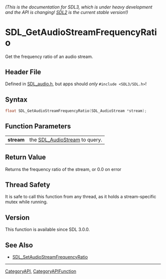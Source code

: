 ###### (This is the documentation for SDL3, which is under heavy development and the API is changing! [SDL2](https://wiki.libsdl.org/SDL2/) is the current stable version!)
# SDL_GetAudioStreamFrequencyRatio

Get the frequency ratio of an audio stream.

## Header File

Defined in [SDL_audio.h](https://github.com/libsdl-org/SDL/blob/main/include/SDL3/SDL_audio.h), but apps should _only_ `#include <SDL3/SDL.h>`!

## Syntax

```c
float SDL_GetAudioStreamFrequencyRatio(SDL_AudioStream *stream);

```

## Function Parameters

|                |                                                  |
| -------------- | ------------------------------------------------ |
| **stream**     | the [SDL_AudioStream](SDL_AudioStream) to query. |

## Return Value

Returns the frequency ratio of the stream, or 0.0 on error

## Thread Safety

It is safe to call this function from any thread, as it holds a
stream-specific mutex while running.

## Version

This function is available since SDL 3.0.0.

## See Also

* [SDL_SetAudioStreamFrequencyRatio](SDL_SetAudioStreamFrequencyRatio)

----
[CategoryAPI](CategoryAPI), [CategoryAPIFunction](CategoryAPIFunction)

